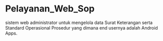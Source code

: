 # Pelayanan_Web_Sop

sistem web administrator untuk mengelola data Surat Keterangan serta Standard Operasional Prosedur yang dimana end usernya adalah Android Apps. 
